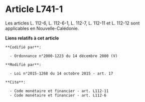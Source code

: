 # Article L741-1

Les articles     L. 112-6, L. 112-6-1, L. 112-7, 
L. 112-11 et L. 112-12 sont applicables en Nouvelle-Calédonie.

**Liens relatifs à cet article**

	**Codifié par**:

	  - Ordonnance n°2000-1223 du 14 décembre 2000 (V)

	**Modifié par**:

	  - Loi n°2015-1268 du 14 octobre 2015 - art. 17

	**Cite**:

	  - Code monétaire et financier - art. L112-11
	  - Code monétaire et financier - art. L112-6
